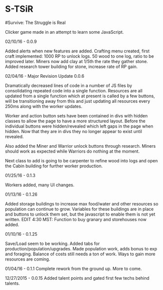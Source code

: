 # S-TSiR
#Survive: The Struggle is Real

Clicker game made in an attempt to learn some JavaScript.

02/10/16 - 0.0.9

Added alerts when new features are added. Crafting menu created, first craft implemented: 1000 RP to unlock logs. 50 wood to one log, ratio to be improved later. Miners now add clay at 1/5th the rate they gather stone. Added research tower building for stone, increase rate of RP gain.

02/04/16 - Major Revision Update 0.0.6

Dramatically decreased lines of code in a number of JS files by consolidating repeated code into a single function.
Resources are all updated from a single function which at present is called by a few buttons, will be transitioning away from this and just updating all resources every 250ms along with the worker updates.

Worker and action button sets have been contained in divs with hidden classes to allow the page to have a more structured layout. Before the individual buttons were hidden/revealed which left gaps in the page when hidden. Now that they are in divs they no longer appear to exist until revealed.

Also added the Miner and Warrior unlock buttons through research. Miners should work as expected while Warriors do nothing at the moment.

Next class to add is going to be carpenter to refine wood into logs and open the Cabin building for further worker production.


01/25/16 - 0.1.3

Workers added, many UI changes.

01/13/16 - 0.1.26

Added storage buildings to increase max food/water and other resources so population can continue to grow. Variables for these buildings are in place and buttons to unlock them set, but the javascript to enable them is not yet written. 
EDIT 4:30 MST: Function to buy granary and storehouses now added.

01/10/16 - 0.1.25

Save/Load seem to be working. Added tabs for production/population/upgrades. Made population work, adds bonus to exp and foraging.
Balance of costs still needs a ton of work. Ways to gain more resources are coming.

01/04/16 - 0.1.1
Complete rework from the ground up. More to come.

12/27/2015 - 0.0.15
Added talent points and gated first few techs behind talents.
